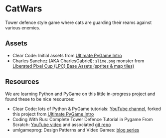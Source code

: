 CatWars
=======

Tower defence style game where cats are guarding their reams against various enemies.

Assets
------

* Clear Code: Initial assets from [Ultimate PyGame Intro](https://github.com/clear-code-projects/UltimatePygameIntro)
* Charles Sanchez (AKA CharlesGabriel): `slime.png` monster from [Liberated Pixel Cup (LPC) Base Assets (sprites & map tiles)](https://opengameart.org/content/liberated-pixel-cup-lpc-base-assets-sprites-map-tiles)

Resources
---------

We are learning Python and PyGame on this little in-progress project and found these to be nice resources:

* Clear Code: lots of Python & PyGame tutorials: [YouTube channel](https://www.youtube.com/c/ClearCode), forked this project from [Ultimate PyGame Intro](https://github.com/clear-code-projects/UltimatePygameIntro)
* Coding With Rus: Complete Tower Defence Tutorial in Pygame From Scratch: [YouTube video](https://www.youtube.com/watch?v=WRuf9iPAXfM) and associated [git repo](https://github.com/russs123/tower_defence_tut)
* umlgameprog: Design Patterns and Video Games: [blog series](https://www.patternsgameprog.com/series/discover-python-and-patterns/)
